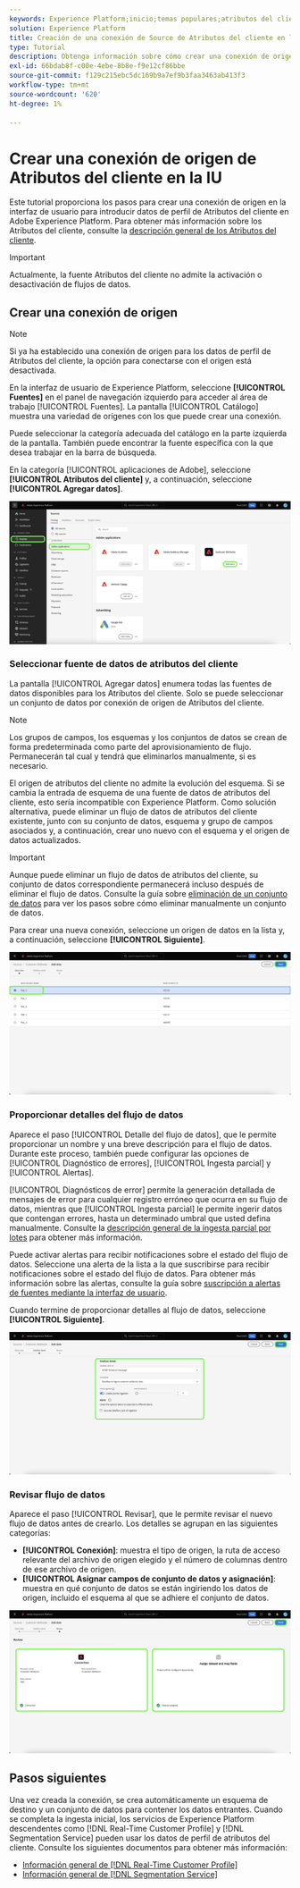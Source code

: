 ```yaml
---
keywords: Experience Platform;inicio;temas populares;atributos del cliente
solution: Experience Platform
title: Creación de una conexión de Source de Atributos del cliente en la IU
type: Tutorial
description: Obtenga información sobre cómo crear una conexión de origen en la interfaz de usuario para incorporar datos de perfil de atributos del cliente a Adobe Experience Platform.
exl-id: 66bdab8f-c00e-4ebe-8b8e-f9e12cf86bbe
source-git-commit: f129c215ebc5dc169b9a7ef9b3faa3463ab413f3
workflow-type: tm+mt
source-wordcount: '620'
ht-degree: 1%

---
```


# Crear una conexión de origen de Atributos del cliente en la IU

Este tutorial proporciona los pasos para crear una conexión de origen en la interfaz de usuario para introducir datos de perfil de Atributos del cliente en Adobe Experience Platform. Para obtener más información sobre los Atributos del cliente, consulte la [descripción general de los Atributos del cliente](https://experienceleague.adobe.com/docs/core-services/interface/customer-attributes/attributes.html?lang=es).

>[!IMPORTANT]
>
>Actualmente, la fuente Atributos del cliente no admite la activación o desactivación de flujos de datos.

## Crear una conexión de origen

>[!NOTE]
>
>Si ya ha establecido una conexión de origen para los datos de perfil de Atributos del cliente, la opción para conectarse con el origen está desactivada.

En la interfaz de usuario de Experience Platform, seleccione **[!UICONTROL Fuentes]** en el panel de navegación izquierdo para acceder al área de trabajo [!UICONTROL Fuentes]. La pantalla [!UICONTROL Catálogo] muestra una variedad de orígenes con los que puede crear una conexión.

Puede seleccionar la categoría adecuada del catálogo en la parte izquierda de la pantalla. También puede encontrar la fuente específica con la que desea trabajar en la barra de búsqueda.

En la categoría [!UICONTROL aplicaciones de Adobe], seleccione **[!UICONTROL Atributos del cliente]** y, a continuación, seleccione **[!UICONTROL Agregar datos]**.

![catálogo](../../../../images/tutorials/create/customer-attributes/catalog.png)

### Seleccionar fuente de datos de atributos del cliente

La pantalla [!UICONTROL Agregar datos] enumera todas las fuentes de datos disponibles para los Atributos del cliente. Solo se puede seleccionar un conjunto de datos por conexión de origen de Atributos del cliente.

>[!NOTE]
>
>Los grupos de campos, los esquemas y los conjuntos de datos se crean de forma predeterminada como parte del aprovisionamiento de flujo. Permanecerán tal cual y tendrá que eliminarlos manualmente, si es necesario.

El origen de atributos del cliente no admite la evolución del esquema. Si se cambia la entrada de esquema de una fuente de datos de atributos del cliente, esto sería incompatible con Experience Platform. Como solución alternativa, puede eliminar un flujo de datos de atributos del cliente existente, junto con su conjunto de datos, esquema y grupo de campos asociados y, a continuación, crear uno nuevo con el esquema y el origen de datos actualizados.

>[!IMPORTANT]
>
>Aunque puede eliminar un flujo de datos de atributos del cliente, su conjunto de datos correspondiente permanecerá incluso después de eliminar el flujo de datos. Consulte la guía sobre [eliminación de un conjunto de datos](../../../../../catalog/datasets/user-guide.md) para ver los pasos sobre cómo eliminar manualmente un conjunto de datos.

Para crear una nueva conexión, seleccione un origen de datos en la lista y, a continuación, seleccione **[!UICONTROL Siguiente]**.

![add-data](../../../../images/tutorials/create/customer-attributes/add-data.png)

### Proporcionar detalles del flujo de datos

Aparece el paso [!UICONTROL Detalle del flujo de datos], que le permite proporcionar un nombre y una breve descripción para el flujo de datos. Durante este proceso, también puede configurar las opciones de [!UICONTROL Diagnóstico de errores], [!UICONTROL Ingesta parcial] y [!UICONTROL Alertas].

[!UICONTROL Diagnósticos de error] permite la generación detallada de mensajes de error para cualquier registro erróneo que ocurra en su flujo de datos, mientras que [!UICONTROL Ingesta parcial] le permite ingerir datos que contengan errores, hasta un determinado umbral que usted defina manualmente. Consulte la [descripción general de la ingesta parcial por lotes](../../../../../ingestion/batch-ingestion/partial.md) para obtener más información.

Puede activar alertas para recibir notificaciones sobre el estado del flujo de datos. Seleccione una alerta de la lista a la que suscribirse para recibir notificaciones sobre el estado del flujo de datos. Para obtener más información sobre las alertas, consulte la guía sobre [suscripción a alertas de fuentes mediante la interfaz de usuario](../../alerts.md).

Cuando termine de proporcionar detalles al flujo de datos, seleccione **[!UICONTROL Siguiente]**.

![detalle de flujo de datos](../../../../images/tutorials/create/customer-attributes/dataflow-detail.png)

### Revisar flujo de datos

Aparece el paso [!UICONTROL Revisar], que le permite revisar el nuevo flujo de datos antes de crearlo. Los detalles se agrupan en las siguientes categorías:

* **[!UICONTROL Conexión]**: muestra el tipo de origen, la ruta de acceso relevante del archivo de origen elegido y el número de columnas dentro de ese archivo de origen.
* **[!UICONTROL Asignar campos de conjunto de datos y asignación]**: muestra en qué conjunto de datos se están ingiriendo los datos de origen, incluido el esquema al que se adhiere el conjunto de datos.

![revisión](../../../../images/tutorials/create/customer-attributes/review.png)

## Pasos siguientes

Una vez creada la conexión, se crea automáticamente un esquema de destino y un conjunto de datos para contener los datos entrantes. Cuando se completa la ingesta inicial, los servicios de Experience Platform descendentes como [!DNL Real-Time Customer Profile] y [!DNL Segmentation Service] pueden usar los datos de perfil de atributos del cliente. Consulte los siguientes documentos para obtener más información:

* [Información general de [!DNL Real-Time Customer Profile]](../../../../../profile/home.md)
* [Información general de [!DNL Segmentation Service]](../../../../../segmentation/home.md)
